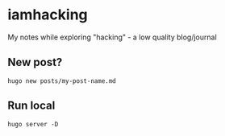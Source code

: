 # iamhacking
My notes while exploring "hacking" - a low quality blog/journal

## New post?

`hugo new posts/my-post-name.md`

## Run local

`hugo server -D`

